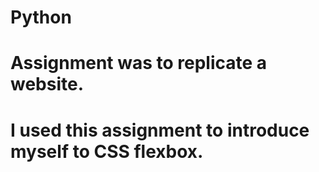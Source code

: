 # Python
# Assignment was to replicate a website. 
# I used this assignment to introduce myself to CSS flexbox.
